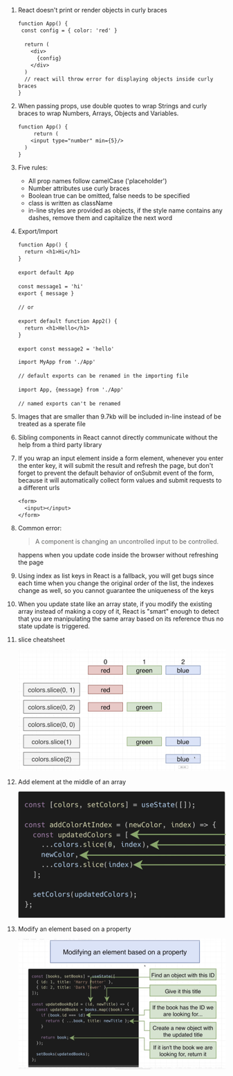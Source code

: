 1. React doesn't print or render objects in curly braces

   ```react
   function App() {
    const config = { color: 'red' }
   
     return (
       <div>
         {config} 
       </div>
     ) 
     // react will throw error for displaying objects inside curly braces
   }
   
   ```

2. When passing props, use double quotes to wrap Strings and curly braces to wrap Numbers, Arrays, Objects and Variables.

   ```react
   function App() {
    	return (
       <input type="number" min={5}/>
     ) 
   }
   ```

3. Five rules:

   - All prop names follow camelCase ('placeholder')
   - Number attributes use curly braces
   - Boolean true can be omitted, false needs to be specified
   - class is written as className
   - in-line styles are provided as objects, if the style name contains any dashes, remove them and capitalize the next word

4. Export/Import

   ```react
   function App() {
     return <h1>Hi</h1>
   }
   
   export default App
   
   const message1 = 'hi'
   export { message }
   
   // or
   
   export default function App2() {
     return <h1>Hello</h1>
   }
   
   export const message2 = 'hello'
   ```

   ```react
   import MyApp from './App'
   
   // default exports can be renamed in the importing file
   
   import App, {message} from './App'
   
   // named exports can't be renamed
   ```

5. Images that are smaller than 9.7kb will be included in-line instead of be treated as a sperate file

6. Sibling components in React cannot directly communicate without the help from a third party library

7. If you wrap an input element inside a form element, whenever you enter the enter key, it will submit the result and refresh the page, but don't forget to prevent the default behavior of onSubmit event of the form, because it will automatically collect form values and submit requests to a different urls

   ```react
   <form>
     <input></input>
   </form>
   ```

8. Common error: 

   > A component is changing an uncontrolled input to be controlled.

   happens when you update code inside the browser without refreshing the page

9. Using index as list keys in React is a fallback, you will get bugs since each time when you change the original order of the list, the indexes change as well, so you cannot guarantee the uniqueness of the keys

10. When you update state like an array state, if you modify the existing array instead of making a copy of it, React is "smart" enough to detect that you are manipulating the same array based on its reference thus no state update is triggered.

11. slice cheatsheet

    ![image-20230710213459460](notes.images/image-20230710213459460.png)

12. Add element at the middle of an array

    ![image-20230710213933285](notes.images/image-20230710213933285.png)

13. Modify an element based on a property

    ![image-20230710214944317](notes.images/image-20230710214944317.png)

    